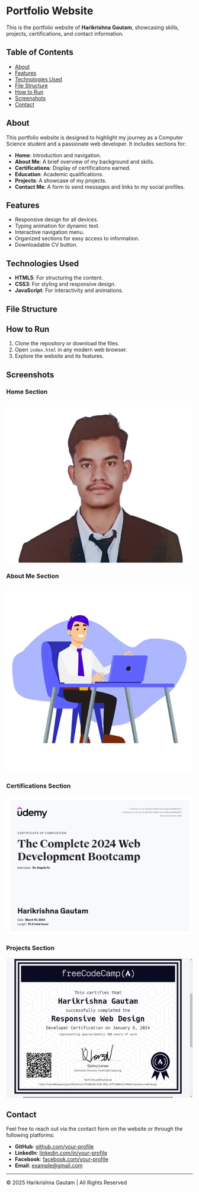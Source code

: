 # Portfolio Website

This is the portfolio website of **Harikrishna Gautam**, showcasing skills, projects, certifications, and contact information.

## Table of Contents

- [About](#about)
- [Features](#features)
- [Technologies Used](#technologies-used)
- [File Structure](#file-structure)
- [How to Run](#how-to-run)
- [Screenshots](#screenshots)
- [Contact](#contact)

## About

This portfolio website is designed to highlight my journey as a Computer Science student and a passionate web developer. It includes sections for:

- **Home**: Introduction and navigation.
- **About Me**: A brief overview of my background and skills.
- **Certifications**: Display of certifications earned.
- **Education**: Academic qualifications.
- **Projects**: A showcase of my projects.
- **Contact Me**: A form to send messages and links to my social profiles.

## Features

- Responsive design for all devices.
- Typing animation for dynamic text.
- Interactive navigation menu.
- Organized sections for easy access to information.
- Downloadable CV button.

## Technologies Used

- **HTML5**: For structuring the content.
- **CSS3**: For styling and responsive design.
- **JavaScript**: For interactivity and animations.

## File Structure

## How to Run

1. Clone the repository or download the files.
2. Open `index.html` in any modern web browser.
3. Explore the website and its features.

## Screenshots

### Home Section
![Home Section](./Assets/profile.png)

### About Me Section
![About Me Section](./Assets/program.png)

### Certifications Section
![Certifications Section](./Assets/UC-Web%20Development.png)

### Projects Section
![Projects Section](./Assets/web-design.jpeg)

## Contact

Feel free to reach out via the contact form on the website or through the following platforms:

- **GitHub**: [github.com/your-profile](https://github.com/your-profile)
- **LinkedIn**: [linkedin.com/in/your-profile](https://linkedin.com/in/your-profile)
- **Facebook**: [facebook.com/your-profile](https://facebook.com/your-profile)
- **Email**: [example@gmail.com](mailto:example@gmail.com)

---

© 2025 Harikrishna Gautam | All Rights Reserved
